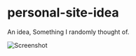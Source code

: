 
# personal-site-idea
An idea, Something I randomly thought of.

![Screenshot](personal-site-idea/site-preview.png)
